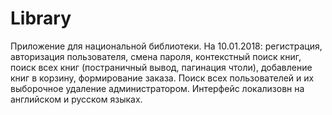 # Library
Приложение для национальной библиотеки. На 10.01.2018: регистрация, авторизация пользователя, смена пароля, контекстный поиск книг, поиск всех книг (постраничный вывод, пагинация чтоли), добавление книг в корзину, формирование заказа. Поиск всех пользователей и их выборочное удаление администратором. Интерфейс локализовн на английском и русском языках. 
